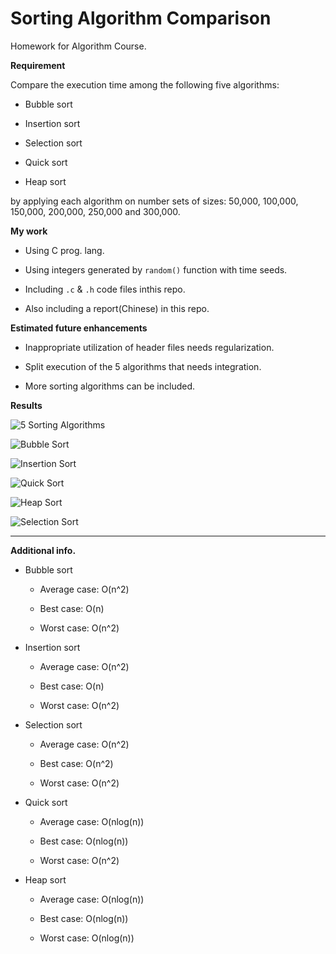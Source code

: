 # Sorting Algorithm Comparison

Homework for Algorithm Course.

**Requirement**

Compare the execution time among the following five algorithms:

* Bubble sort

* Insertion sort

* Selection sort

* Quick sort

* Heap sort

by applying each algorithm on number sets of sizes: 50,000, 100,000, 150,000, 200,000, 250,000 and 300,000.

**My work**

* Using C prog. lang.

* Using integers generated by `random()` function with time seeds.

* Including `.c` & `.h` code files inthis repo.

* Also including a report(Chinese) in this repo.

**Estimated future enhancements**

* Inappropriate utilization of header files needs regularization.

* Split execution of the 5 algorithms that needs integration.

* More sorting algorithms can be included.

**Results**

![5 Sorting Algorithms](https://i.imgur.com/tdye901.png) 

![Bubble Sort](https://i.imgur.com/Hmue76o.png)

![Insertion Sort](https://i.imgur.com/FpPXJdM.png)

![Quick Sort](https://i.imgur.com/kqDYHbu.png)

![Heap Sort](https://i.imgur.com/pR2Uu0v.png)

![Selection Sort](https://i.imgur.com/MXjRdAb.png)

---

**Additional info.**

* Bubble sort

   * Average case: O(n^2)

   * Best case: O(n)

   * Worst case: O(n^2)

* Insertion sort

   * Average case: O(n^2)

   * Best case: O(n)

   * Worst case: O(n^2)

* Selection sort

   * Average case: O(n^2)

   * Best case: O(n^2)

   * Worst case: O(n^2)

* Quick sort

   * Average case: O(nlog(n))

   * Best case: O(nlog(n))

   * Worst case: O(n^2)

* Heap sort

   * Average case: O(nlog(n))

   * Best case: O(nlog(n))

   * Worst case: O(nlog(n))

